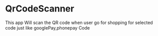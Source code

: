 # QrCodeScanner
This app Will scan the QR code when user go for shopping for selected code just like googlePay,phonepay Code
